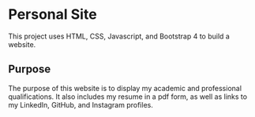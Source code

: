 # Personal Site
This project uses HTML, CSS, Javascript, and Bootstrap 4 to build a website.

## Purpose
The purpose of this website is to display my academic and professional qualifications.
It also includes my resume in a pdf form, as well as links to my LinkedIn, GitHub, and Instagram profiles.  
